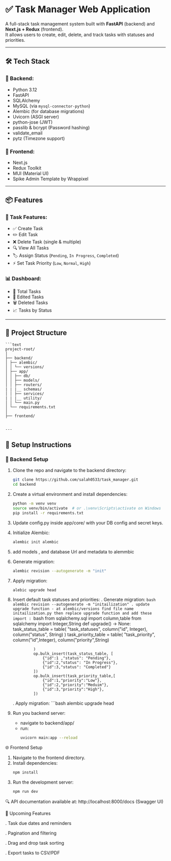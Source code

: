 # ✅ Task Manager Web Application

A full-stack task management system built with **FastAPI** (backend) and **Next.js + Redux** (frontend).  
It allows users to create, edit, delete, and track tasks with statuses and priorities.

---

## 🛠️ Tech Stack

### 🚀 Backend:
- Python 3.12
- FastAPI
- SQLAlchemy
- MySQL (via `mysql-connector-python`)
- Alembic (for database migrations)
- Uvicorn (ASGI server)
- python-jose (JWT)
- passlib & bcrypt (Password hashing)
- validate_email
- pytz (Timezone support)

### 🎨 Frontend:
- Next.js
- Redux Toolkit
- MUI (Material UI)
- Spike Admin Template by Wrappixel

---

## 📦 Features

### 🎯 Task Features:
- ✅ Create Task
- ✏️ Edit Task
- ❌ Delete Task (single & multiple)
- 🔍 View All Tasks
- 🏷️ Assign Status (`Pending`, `In Progress`, `Completed`)
- ⚡ Set Task Priority (`Low`, `Normal`, `High`)

### 📊 Dashboard:
- 🔢 Total Tasks
- 🧾 Edited Tasks
- 🗑️ Deleted Tasks
- 📈 Tasks by Status

---

## 📁 Project Structure
    ```text
    project-root/
    │
    ├── backend/
    │ ├── alembic/
    │ │ └── versions/
    │ ├── app/
    │ │ ├── db/
    │ │ ├── models/
    │ │ ├── routers/
    | | |__ schemas/
    │ │ ├── services/
    | | |__ utility/
    │ │ └── main.py
    │ └── requirements.txt
    │
    ├── frontend/


    ---

## 🧰 Setup Instructions

### 🐍 Backend Setup

1. Clone the repo and navigate to the backend directory:
   ```bash
   git clone https://github.com/salah0533/task_manager.git
   cd backend

2. Create a virtual environment and install dependencies:
    ```bash
    python -m venv venv
    source venv/bin/activate  # or .\venv\Scripts\activate on Windows
    pip install -r requirements.txt

3. Update config.py inside app/core/ with your DB config and secret keys.

4. Initialize Alembic:
    ```bash
    alembic init alembic
5. add models , and database Url and metadata to alemmbic

6. Generate migration:
    ```bash
    alembic revision --autogenerate -m "init" 

7. Apply migration:
    ```bash
    alebic upgrade head

8. Insert default task statuses and priorities:
    . Generate migration:
        ```bash
        alembic revision --autogenerate -m "initailization"
    . update upgrade function
        - at alembic/versions find file name initailization.py then replace upgrade function and add these import :
            ```bash
            from sqlalchemy.sql import column,table
            from sqlalchemy import Integer,String
            def upgrade() -> None:
                task_status_table = table(
                    "task_statuses", 
                    column("id", Integer),
                    column("status", String)
                )
                task_priority_table = table(
                    "task_priority",
                    column("id",Integer),
                    column("priority",String)

                )
                op.bulk_insert(task_status_table, [
                    {"id":1 ,"status": "Pending"},
                    {"id":2,"status": "In Progress"},
                    {"id":3,"status": "Completed"}
                ])
                op.bulk_insert(task_priority_table,[
                    {"id":1,"priority":"Low"},
                    {"id":2,"priority":"Meduim"},
                    {"id":3,"priority":"High"},
                ])
    . Apply migration:
        ```bash
        alembic upgrade head
9. Run you backend server:
    - navigate to backend/app/
    - run:
        ```bash
        uvicorn main:app --reload

🌐 Frontend Setup
1. Navigate to the frontend directory.
2. Install dependencies:
    ```bash
    npm install
3. Run the development server:
    ```bash
    npm run dev

🔍 API documentation available at:
http://localhost:8000/docs (Swagger UI)

📌 Upcoming Features

. Task due dates and reminders

. Pagination and filtering

. Drag and drop task sorting

. Export tasks to CSV/PDF

